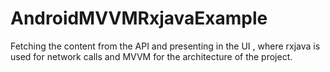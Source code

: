 # AndroidMVVMRxjavaExample
Fetching the content from the API and presenting in the UI , where rxjava is used for network calls and MVVM for the architecture of the project.
